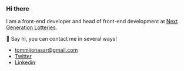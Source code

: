 ### Hi there

I am a front-end developer and head of front-end development at [Next Generation Lotteries](https://www.nextgl.com/). 

👋 Say hi, you can contact me in several ways! 
-  <tommijonasar@gmail.com>
- [Twitter](https://twitter.com/tommijonasar) 
- [Linkedin](https://www.linkedin.com/in/t%C3%B3mas-j%C3%B3nasson-1491026/)

<!--
**tommijonasar/tommijonasar** is a ✨ _special_ ✨ repository because its `README.md` (this file) appears on your GitHub profile.

Here are some ideas to get you started:

- 🔭 I’m currently working on ...
- 🌱 I’m currently learning ...
- 👯 I’m looking to collaborate on ...
- 🤔 I’m looking for help with ...
- 💬 Ask me about ...
- 📫 How to reach me: ...
- 😄 Pronouns: ...
- ⚡ Fun fact: ...
-->
